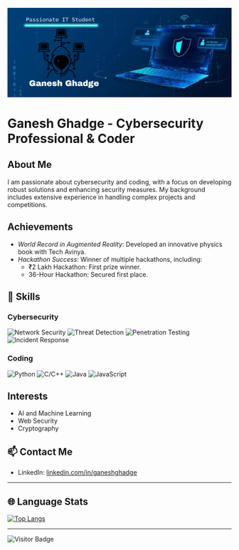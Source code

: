 ![logo](https://github.com/StoicGang/StoicGang/blob/main/Ganesh%20Ghadge.png)

# Ganesh Ghadge - Cybersecurity Professional & Coder

## About Me
I am passionate about cybersecurity and coding, with a focus on developing robust solutions and enhancing security measures. My background includes extensive experience in handling complex projects and competitions.

## Achievements
- *World Record in Augmented Reality*: Developed an innovative physics book with Tech Avinya.
- *Hackathon Success*: Winner of multiple hackathons, including:
  - ₹2 Lakh Hackathon: First prize winner.
  - 36-Hour Hackathon: Secured first place.

## 🚀 Skills

### Cybersecurity
![Network Security](https://img.shields.io/badge/Network%20Security-3D85C6?style=for-the-badge&logo=security&logoColor=white)
![Threat Detection](https://img.shields.io/badge/Threat%20Detection-FF6F00?style=for-the-badge&logo=threat-detection&logoColor=white)
![Penetration Testing](https://img.shields.io/badge/Penetration%20Testing-3D85C6?style=for-the-badge&logo=penetration-testing&logoColor=white)
![Incident Response](https://img.shields.io/badge/Incident%20Response-FF6F00?style=for-the-badge&logo=incident-response&logoColor=white)

### Coding
![Python](https://img.shields.io/badge/Python-3776AB?style=for-the-badge&logo=python&logoColor=white)
![C/C++](https://img.shields.io/badge/C/C++-00599C?style=for-the-badge&logo=c&logoColor=white)
![Java](https://img.shields.io/badge/Java-007396?style=for-the-badge&logo=java&logoColor=white)
![JavaScript](https://img.shields.io/badge/JavaScript-F7DF1E?style=for-the-badge&logo=javascript&logoColor=black)

## Interests
- AI and Machine Learning
- Web Security
- Cryptography

## 📫 Contact Me
- LinkedIn: [linkedin.com/in/ganeshghadge](https://linkedin.com/in/ganeshghadge)

---

## 🌐 Language Stats

[![Top Langs](https://github-readme-stats.vercel.app/api/top-langs/?username=StoicGang&layout=compact&theme=radical)](https://github.com/anuraghazra/github-readme-stats)

---

![Visitor Badge](https://visitor-badge.laobi.icu/badge?page_id=StoicGang)
